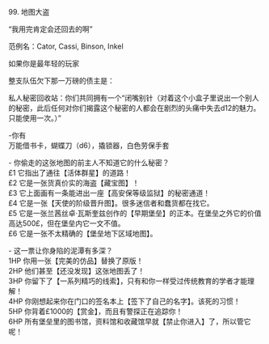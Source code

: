 99. 地图大盗  
  
“我用完肯定会还回去的啊”  
  
范例名：Cator, Cassi, Binson, Inkel  
  
如果你是最年轻的玩家  
  
整支队伍欠下那一万磅的债主是：  
  
私人秘密回收站：你们共同拥有一个“闭嘴别针（对着这个小盒子里说出一个别人的秘密，此后任何对你们揭露这个秘密的人都会在剧烈的头痛中失去d12的魅力。只能使用一次。）”  
  
\-你有  
万能借书卡，蝴蝶刀（d6），撬锁器，白色劳保手套  
  
\- 你偷走的这张地图的前主人不知道它的什么秘密？  
£1 它指出了通往【活体群星】的道路！  
£2 它是一张货真价实的海盗【藏宝图】！  
£3 它上面画有一条能进出一座【高安保等级监狱】的秘密通道！  
£4 它是一张【天使的阶级晋升图】。很多迷信者和蠢货都在找它。  
£5 它是一张兰茜丝卓·瓦斯奎兹创作的【早期堡垒】的正本。在堡垒之外它的价值高达500£，但在堡垒内它一文不值。  
£6 它是一张不太精确的【堡垒地下区域地图】。  
  
\- 这一票让你身陷的泥潭有多深？  
1HP 你用一张【完美的仿品】替换了原版！  
2HP 他们甚至【还没发现】这张地图丢了！  
3HP 你留下了【一系列精巧的线索】，只有和你一样受过传统教育的学者才能理解！  
4HP 你刚想起来你在门口的签名本上【签下了自己的名字】。该死的习惯！  
5HP 你背着£1000的【赏金】，而且有警探正在追踪你！  
6HP 所有堡垒里的图书馆，资料馆和收藏馆早就【禁止你进入】了，所以管它呢！